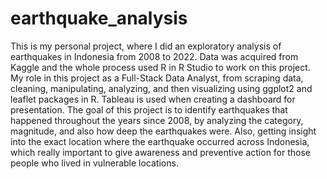 # earthquake_analysis
This is my personal project, where I did an exploratory analysis of earthquakes in Indonesia from 2008 to 2022. Data was acquired from Kaggle and the whole process used R in R Studio to work on this project. My role in this project as a Full-Stack Data Analyst, from scraping data, cleaning, manipulating, analyzing, and then visualizing using ggplot2 and leaflet packages in R. Tableau is used when creating a dashboard for presentation.
The goal of this project is to identify earthquakes that happened throughout the years since 2008, by analyzing the category, magnitude, and also how deep the earthquakes were. Also, getting insight into the exact location where the earthquake occurred across Indonesia, which really important to give awareness and preventive action for those people who lived in vulnerable locations.

